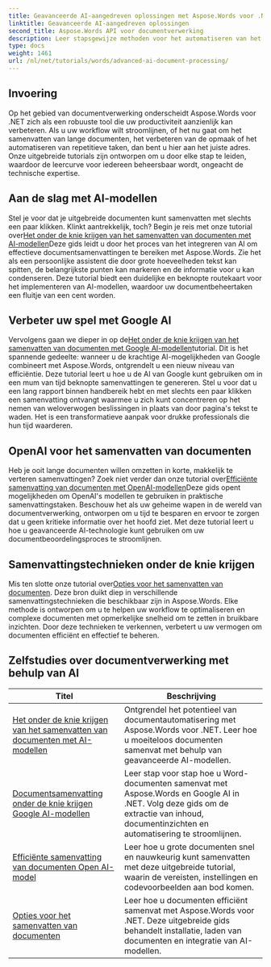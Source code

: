 ```yaml
---
title: Geavanceerde AI-aangedreven oplossingen met Aspose.Words voor .NET
linktitle: Geavanceerde AI-aangedreven oplossingen
second_title: Aspose.Words API voor documentverwerking
description: Leer stapsgewijze methoden voor het automatiseren van het maken, bewerken en analyseren van documenten met AI-gestuurde inzichten en verwerkingsmogelijkheden.
type: docs
weight: 1461
url: /nl/net/tutorials/words/advanced-ai-document-processing/
---
```

## Invoering

Op het gebied van documentverwerking onderscheidt Aspose.Words voor .NET zich als een robuuste tool die uw productiviteit aanzienlijk kan verbeteren. Als u uw workflow wilt stroomlijnen, of het nu gaat om het samenvatten van lange documenten, het verbeteren van de opmaak of het automatiseren van repetitieve taken, dan bent u hier aan het juiste adres. Onze uitgebreide tutorials zijn ontworpen om u door elke stap te leiden, waardoor de leercurve voor iedereen beheersbaar wordt, ongeacht de technische expertise.

## Aan de slag met AI-modellen

 Stel je voor dat je uitgebreide documenten kunt samenvatten met slechts een paar klikken. Klinkt aantrekkelijk, toch? Begin je reis met onze tutorial over[Het onder de knie krijgen van het samenvatten van documenten met AI-modellen](./mastering-document-summarization-ai-model/)Deze gids leidt u door het proces van het integreren van AI om effectieve documentsamenvattingen te bereiken met Aspose.Words. Zie het als een persoonlijke assistent die door grote hoeveelheden tekst kan spitten, de belangrijkste punten kan markeren en de informatie voor u kan condenseren. Deze tutorial biedt een duidelijke en beknopte routekaart voor het implementeren van AI-modellen, waardoor uw documentbeheertaken een fluitje van een cent worden.

## Verbeter uw spel met Google AI

 Vervolgens gaan we dieper in op de[Het onder de knie krijgen van het samenvatten van documenten met Google AI-modellen](./mastering-document-summarization-google-ai-model/)tutorial. Dit is het spannende gedeelte: wanneer u de krachtige AI-mogelijkheden van Google combineert met Aspose.Words, ontgrendelt u een nieuw niveau van efficiëntie. Deze tutorial leert u hoe u de AI van Google kunt gebruiken om in een mum van tijd beknopte samenvattingen te genereren. Stel u voor dat u een lang rapport binnen handbereik hebt en met slechts een paar klikken een samenvatting ontvangt waarmee u zich kunt concentreren op het nemen van weloverwogen beslissingen in plaats van door pagina's tekst te waden. Het is een transformatieve aanpak voor drukke professionals die hun tijd waarderen.

## OpenAI voor het samenvatten van documenten

 Heb je ooit lange documenten willen omzetten in korte, makkelijk te verteren samenvattingen? Zoek niet verder dan onze tutorial over[Efficiënte samenvatting van documenten met OpenAI-modellen](./efficient-document-summarization-openai-model/)Deze gids opent mogelijkheden om OpenAI's modellen te gebruiken in praktische samenvattingstaken. Beschouw het als uw geheime wapen in de wereld van documentverwerking, ontworpen om u tijd te besparen en ervoor te zorgen dat u geen kritieke informatie over het hoofd ziet. Met deze tutorial leert u hoe u geavanceerde AI-technologie kunt gebruiken om uw documentbeoordelingsproces te stroomlijnen.

## Samenvattingstechnieken onder de knie krijgen

 Mis ten slotte onze tutorial over[Opties voor het samenvatten van documenten](./summarize-documents-options/). Deze bron duikt diep in verschillende samenvattingstechnieken die beschikbaar zijn in Aspose.Words. Elke methode is ontworpen om u te helpen uw workflow te optimaliseren en complexe documenten met opmerkelijke snelheid om te zetten in bruikbare inzichten. Door deze technieken te verkennen, verbetert u uw vermogen om documenten efficiënt en effectief te beheren.

 ## Zelfstudies over documentverwerking met behulp van AI
| Titel | Beschrijving |
| --- | --- |
| [Het onder de knie krijgen van het samenvatten van documenten met AI-modellen](./mastering-document-summarization-ai-model/) | Ontgrendel het potentieel van documentautomatisering met Aspose.Words voor .NET. Leer hoe u moeiteloos documenten samenvat met behulp van geavanceerde AI-modellen. |
| [Documentsamenvatting onder de knie krijgen Google AI-modellen](./mastering-document-summarization-google-ai-model/) | Leer stap voor stap hoe u Word-documenten samenvat met Aspose.Words en Google AI in .NET. Volg deze gids om de extractie van inhoud, documentinzichten en automatisering te stroomlijnen. |
| [Efficiënte samenvatting van documenten Open AI-model](./efficient-document-summarization-openai-model/) | Leer hoe u grote documenten snel en nauwkeurig kunt samenvatten met deze uitgebreide tutorial, waarin de vereisten, instellingen en codevoorbeelden aan bod komen. |
| [Opties voor het samenvatten van documenten](./summarize-documents-options/) | Leer hoe u documenten efficiënt samenvat met Aspose.Words voor .NET. Deze uitgebreide gids behandelt installatie, laden van documenten en integratie van AI-modellen. |